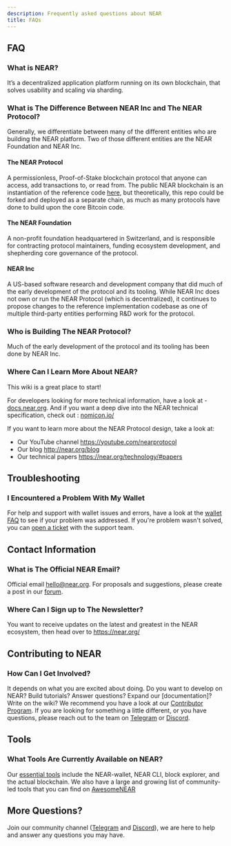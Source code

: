 ```yaml
---
description: Frequently asked questions about NEAR
title: FAQs
---
```


## FAQ

### What is NEAR?

It’s a decentralized application platform running on its own blockchain, that solves usability and scaling via sharding.

### What is The Difference Between NEAR Inc and The NEAR Protocol?

Generally, we differentiate between many of the different entities who are building the NEAR platform. Two of those different entities are the NEAR Foundation and NEAR Inc.

#### The NEAR Protocol

A permissionless, Proof-of-Stake blockchain protocol that anyone can access, add transactions to, or read from. The public NEAR blockchain is an instantiation of the reference code [here](http://github.com/near/nearcore), but theoretically, this repo could be forked and deployed as a separate chain, as much as many protocols have done to build upon the core Bitcoin code.

#### The NEAR Foundation

A non-profit foundation headquartered in Switzerland, and is responsible for contracting protocol maintainers, funding ecosystem development, and shepherding core governance of the protocol.

#### NEAR Inc

A US-based software research and development company that did much of the early development of the protocol and its tooling. While NEAR Inc does not own or run the NEAR Protocol (which is decentralized), it continues to propose changes to the reference implementation codebase as one of multiple third-party entities performing R&D work for the protocol.

### Who is Building The NEAR Protocol?

Much of the early development of the protocol and its tooling has been done by NEAR Inc.

### Where Can I Learn More About NEAR?

This wiki is a great place to start!

For developers looking for more technical information, have a look at - [docs.near.org](https://docs.near.org).
And if you want a deep dive into the NEAR technical specification, check out : [nomicon.io/](https://nomicon.io)

If you want to learn more about the NEAR Protocol design, take a look at:

- Our YouTube channel https://youtube.com/nearprotocol
- Our blog http://near.org/blog
- Our technical papers https://near.org/technology/#papers


## Troubleshooting

### I Encountered a Problem With My Wallet

For help and support with wallet issues and errors, have a look at the [wallet FAQ](https://nearhelp.zendesk.com/hc/en-us/sections/360011620313-FAQs) to see if your problem was addressed.
If you're problem wasn't solved, you can [open a ticket](https://nearhelp.zendesk.com/hc/en-us/requests/new) with the support team.

## Contact Information

### What is The Official NEAR Email?

Official email [hello@near.org](mailto:hello@near.org).
For proposals and suggestions, please create a post in our [forum](https://gov.near.org/).

### Where Can I Sign up to The Newsletter?

You want to receive updates on the latest and greatest in the NEAR ecosystem, then head over to https://near.org/

## Contributing to NEAR

### How Can I Get Involved?

It depends on what you are excited about doing.
Do you want to develop on NEAR?
Build tutorials?
Answer questions?
Expand our [documentation]?
Write on the wiki? 
We recommend you have a look at our [Contributor Program](http://near.org/community).
If you are looking for something a little different, or you have questions, please reach out to the team on [Telegram](https://t.me/cryptonear) or [Discord](http://near.chat/).


## Tools

### What Tools Are Currently Available on NEAR?

Our [essential tools](essential-tools.md) include the NEAR-wallet, NEAR CLI, block explorer, and the actual blockchain.
We also have a large and growing list of community-led tools that you can find on [AwesomeNEAR](https://awesomenear.com/)

## More Questions?

Join our community channel ([Telegram](https://t.me/cryptonear) and [Discord](http://near.chat/)), we are here to help and answer any questions you may have.